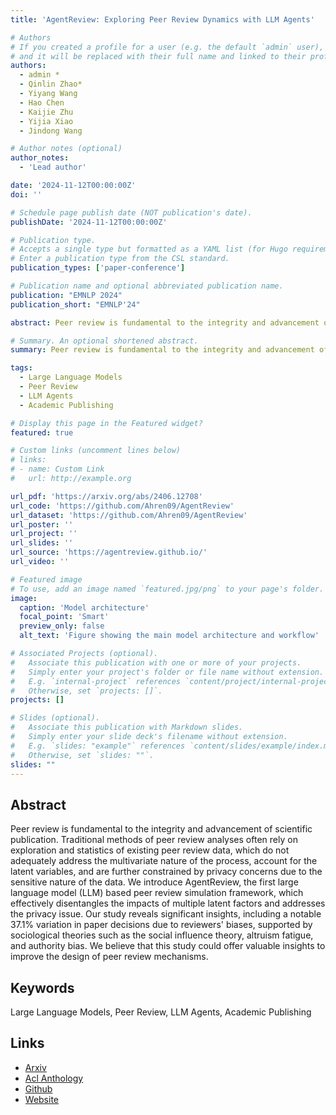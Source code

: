 ```yaml
---
title: 'AgentReview: Exploring Peer Review Dynamics with LLM Agents'

# Authors
# If you created a profile for a user (e.g. the default `admin` user), write the username (folder name) here
# and it will be replaced with their full name and linked to their profile.
authors:
  - admin *
  - Qinlin Zhao*
  - Yiyang Wang
  - Hao Chen
  - Kaijie Zhu
  - Yijia Xiao
  - Jindong Wang

# Author notes (optional)
author_notes:
  - 'Lead author'

date: '2024-11-12T00:00:00Z'
doi: ''

# Schedule page publish date (NOT publication's date).
publishDate: '2024-11-12T00:00:00Z'

# Publication type.
# Accepts a single type but formatted as a YAML list (for Hugo requirements).
# Enter a publication type from the CSL standard.
publication_types: ['paper-conference']

# Publication name and optional abbreviated publication name.
publication: "EMNLP 2024"
publication_short: "EMNLP'24"

abstract: Peer review is fundamental to the integrity and advancement of scientific publication. Traditional methods of peer review analyses often rely on exploration and statistics of existing peer review data, which do not adequately address the multivariate nature of the process, account for the latent variables, and are further constrained by privacy concerns due to the sensitive nature of the data. We introduce AgentReview, the first large language model (LLM) based peer review simulation framework, which effectively disentangles the impacts of multiple latent factors and addresses the privacy issue. Our study reveals significant insights, including a notable 37.1% variation in paper decisions due to reviewers' biases, supported by sociological theories such as the social influence theory, altruism fatigue, and authority bias. We believe that this study could offer valuable insights to improve the design of peer review mechanisms. 

# Summary. An optional shortened abstract.
summary: Peer review is fundamental to the integrity and advancement of scientific publication. Traditional methods of peer review analyses often rely on exploration and statistics of existing peer review data...

tags:
  - Large Language Models
  - Peer Review
  - LLM Agents
  - Academic Publishing

# Display this page in the Featured widget?
featured: true

# Custom links (uncomment lines below)
# links:
# - name: Custom Link
#   url: http://example.org

url_pdf: 'https://arxiv.org/abs/2406.12708'
url_code: 'https://github.com/Ahren09/AgentReview'
url_dataset: 'https://github.com/Ahren09/AgentReview'
url_poster: ''
url_project: ''
url_slides: ''
url_source: 'https://agentreview.github.io/'
url_video: ''

# Featured image
# To use, add an image named `featured.jpg/png` to your page's folder.
image:
  caption: 'Model architecture'
  focal_point: 'Smart'
  preview_only: false
  alt_text: 'Figure showing the main model architecture and workflow'

# Associated Projects (optional).
#   Associate this publication with one or more of your projects.
#   Simply enter your project's folder or file name without extension.
#   E.g. `internal-project` references `content/project/internal-project/index.md`.
#   Otherwise, set `projects: []`.
projects: []

# Slides (optional).
#   Associate this publication with Markdown slides.
#   Simply enter your slide deck's filename without extension.
#   E.g. `slides: "example"` references `content/slides/example/index.md`.
#   Otherwise, set `slides: ""`.
slides: ""
---
```


## Abstract

Peer review is fundamental to the integrity and advancement of scientific publication. Traditional methods of peer review analyses often rely on exploration and statistics of existing peer review data, which do not adequately address the multivariate nature of the process, account for the latent variables, and are further constrained by privacy concerns due to the sensitive nature of the data. We introduce AgentReview, the first large language model (LLM) based peer review simulation framework, which effectively disentangles the impacts of multiple latent factors and addresses the privacy issue. Our study reveals significant insights, including a notable 37.1% variation in paper decisions due to reviewers' biases, supported by sociological theories such as the social influence theory, altruism fatigue, and authority bias. We believe that this study could offer valuable insights to improve the design of peer review mechanisms. 

## Keywords

Large Language Models, Peer Review, LLM Agents, Academic Publishing

## Links

- [Arxiv](https://arxiv.org/abs/2406.12708)
- [Acl Anthology](https://aclanthology.org/2024.emnlp-main.70/)
- [Github](https://github.com/Ahren09/AgentReview)
- [Website](https://agentreview.github.io/)
